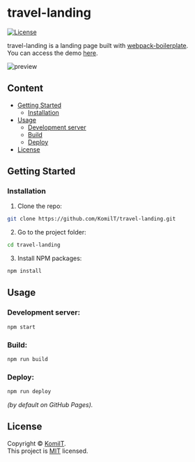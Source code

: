 # travel-landing

[![License](https://img.shields.io/github/license/KomilT/travel-landing?color=red)](https://github.com/KomilT/travel-landing/blob/master/LICENSE)

travel-landing is a landing page built with [webpack-boilerplate](https://github.com/KomilT/webpack-boilerplate).<br>
You can access the demo [here](https://komilt.github.io/travel-landing/).

![preview](https://site.com/preview.png)

## Content

- [Getting Started](#getting-started)
  - [Installation](#installation)
- [Usage](#usage)
  - [Development server](#development-server)
  - [Build](#build)
  - [Deploy](#deploy)
- [License](#license)

## Getting Started

### Installation

1. Clone the repo:

```sh
git clone https://github.com/KomilT/travel-landing.git
```

2. Go to the project folder:

```sh
cd travel-landing
```

3. Install NPM packages:

```sh
npm install
```

## Usage

### Development server:

```sh
npm start
```

### Build:

```sh
npm run build
```

### Deploy:

```sh
npm run deploy
```

_(by default on GitHub Pages)._

## License

Copyright © [KomilT](https://github.com/KomilT).<br>
This project is [MIT](https://github.com/KomilT/travel-landing/blob/master/LICENSE) licensed.
